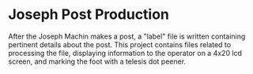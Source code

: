 # Joseph Post Production

After the Joseph Machin makes a post, a "label" file is written containing pertinent details about the post. This project contains files related to processing the file, displaying information to the operator on a 4x20 lcd screen, and marking the foot with a telesis dot peener.
